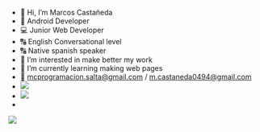 - 👋 Hi, I’m Marcos Castañeda
- 📱 Android Developer
- 💻 Junior Web Developer
- 🔠 English Conversational level
- 🔠 Native spanish speaker
- 👀 I’m interested in make better my work
- 🌱 I’m currently learning making web pages
- 📧 mcprogramacion.salta@gmail.com / m.castaneda0494@gmail.com
- <img src="https://img.shields.io/badge/Gmail-D14836?style=for-the-badge&logo=gmail&logoColor=white" />
- <img src="https://img.shields.io/badge/LinkedIn-0077B5?style=for-the-badge&logo=linkedin&logoColor=white" />
- 

<a href="mcprogramacion.salta@gmail.com">
        <img src="https://img.shields.io/badge/Gmail-D14836?style=for-the-badge&logo=gmail&logoColor=white" />
</a>


<!---
marcos-791/marcos-791 is a ✨ special ✨ repository because its `README.md` (this file) appears on your GitHub profile.
You can click the Preview link to take a look at your changes.
--->
